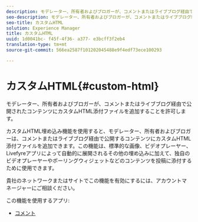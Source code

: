 ```yaml
---
description: モデレーター、所有者およびブロガーが、コメントまたはライブブログ経由で公開されたコンテンツにカスタムHTML添付ファイルを追加することを許可します。
seo-description: モデレーター、所有者およびブロガーが、コメントまたはライブブログ経由で公開されたコンテンツにカスタムHTML添付ファイルを追加することを許可します。
seo-title: カスタムHTML
solution: Experience Manager
title: カスタムHTML
uuid: 1d0041bc- f45f-4f36- a377- e3bcff3f2eb4
translation-type: tm+mt
source-git-commit: 566ea2587f101202045488e9f4edf73ece100293

---
```



# カスタムHTML{#custom-html}

モデレーター、所有者およびブロガーが、コメントまたはライブブログ経由で公開されたコンテンツにカスタムHTML添付ファイルを追加することを許可します。

カスタムHTML埋め込み機能を使用すると、モデレーター、所有者およびブロガーは、コメントまたはライブブログ経由で公開するコンテンツにカスタムHTML添付ファイルを追加できます。この機能は、標準的な画像、ビデオプレーヤー、Livefyreアプリによって自動的に展開されるその他の埋め込みに加えて、独自のビデオプレーヤーやポーリングウィジェットなどのコンテンツを投稿に添付するために使用できます。

貴社のネットワークまたはサイトでこの機能を有効にするには、アカウントマネージャーにご相談ください。

この機能を使用するアプリ:

* [コメント](/help/using/c-about-apps/c-comments/c-comments.md)

